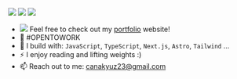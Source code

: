 [<img src="https://img.shields.io/badge/github-%2312100E.svg?&style=for-the-badge&logo=github&logoColor=white&color=black" />](https://github.com/canakyuz)
[<img src="https://img.shields.io/badge/instagram-%2312100E.svg?&style=for-the-badge&logo=instagram&color=405DE6" />](https://instagram.com/canakyuz__)
[<img src="https://img.shields.io/badge/linkedin-%230077B5.svg?&style=for-the-badge&logo=linkedin&logoColor=white" />](https://www.linkedin.com/in/bcakyz/)

- ![](https://github.com/canakyuz/v4/blob/main/public/logo/favicon-24x24.png) Feel free to check out my [portfolio](https://canakyuz.dev/) website!
- 🏢 #OPENTOWORK
- 🧰 I build with: `JavaScript`, `TypeScript`, `Next.js`, `Astro`, `Tailwind` ...
- ⚡ I enjoy reading and lifting weights :)
- 📫 Reach out to me: canakyuz23@gmail.com
